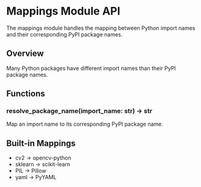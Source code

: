 # Mappings Module API

The mappings module handles the mapping between Python import names and their corresponding PyPI package names.

## Overview

Many Python packages have different import names than their PyPI package names.

## Functions

### resolve_package_name(import_name: str) -> str
Map an import name to its corresponding PyPI package name.

## Built-in Mappings

- cv2 -> opencv-python
- sklearn -> scikit-learn
- PIL -> Pillow
- yaml -> PyYAML
